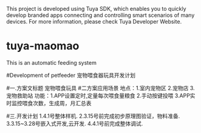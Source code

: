 This project is developed using Tuya SDK, which enables you to quickly develop branded apps connecting and controlling smart scenarios of many devices.         For more information, please check Tuya Developer Website.
# tuya-maomao
This is an automatic feeding system 

#Development of petfeeder 宠物喂食器玩具开发计划

#一.方案文标题
  宠物喂食玩具
#二方案应用场景
  地点：1.室内宠物区
        2.宠物店
        3.宠物救助站
  功能：1.APP设置定时,定量每次喂食量粮食
       2.手动按键投喂
       3.APP实时监控喂食次数，生成周，月汇总表
  
#三.开发计划
   1.4.1号整体样机.
   2.3.15号前完成初步原理图验证，物料准备.
   3.3.15~3.28号嵌入式开发,云开发.
   4.4.1号前完成整体调试.
   
